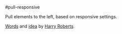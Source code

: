 #pull-responsive

Pull elements to the left, based on responsive settings.

[Words](https://github.com/inuitcss/trumps.widths-responsive/blob/master/_trumps.widths-responsive.scss) and [idea](https://github.com/csswizardry/inuit.css/blob/master/generic/_pull.scss) by [Harry Roberts](https://github.com/csswizardry).
